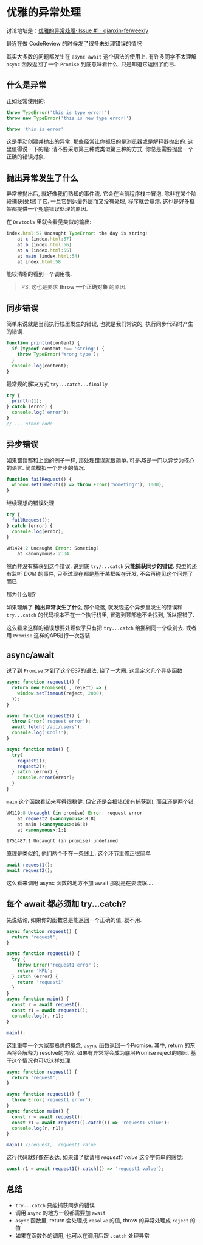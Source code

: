# 优雅的异常处理

讨论地址是：[优雅的异常处理· Issue #1 · qianxin-fe/weekly](https://github.com/qianxin-fe/weekly/issues/1)

最近在做 CodeReview 的时候发了很多未处理错误的情况

其实大多数的问题都发生在 `async await` 这个语法的使用上. 有许多同学不太理解 `async` 函数返回了一个 `Promise` 到底意味着什么. 只是知道它返回了而已.

## 什么是异常

正如经常使用的:

```jsx
throw TypeError('this is type error!')
throw new TypeError('this is new type error!')

throw 'this is error'
```

这是手动创建并抛出的异常. 那些经常让你抓狂的是浏览器或是解释器抛出的. 这里值得说一下的是: 请不要采取第三种或类似第三种的方式, 你总是需要抛出一个正确的错误对象.

## 抛出异常发生了什么

异常被抛出后, 就好像我们熟知的事件流. 它会在当前程序栈中冒泡, 除非在某个阶段捕获(处理)了它.  一旦它到达最外层而又没有处理, 程序就会崩溃.  这也是好多框架都提供一个兜底错误处理的原因.

在 `Devtools` 里就会看见类似的输出:

```jsx
index.html:57 Uncaught TypeError: the day is string!
    at c (index.html:57)
    at b (index.html:56)
    at a (index.html:55)
    at main (index.html:54)
    at index.html:58
```

能较清晰的看到一个调用栈.

> PS: 这也是要求 **throw 一个正确对象** 的原因.

## 同步错误

简单来说就是当前执行栈里发生的错误, 也就是我们常说的, 执行同步代码时产生的错误.

```jsx
function println(content) {
  if (typeof content !== 'string') {
    throw TypeError('Wrong type');
  }
  console.log(content);
}
```

最常规的解决方式 `try...catch...finally` 

```jsx
try {
  println(1);
} catch (error) {
  console.log('error');
}
// ... other code
```

## 异步错误

如果错误都和上面的例子一样, 那处理错误就很简单. 可是JS是一门以异步为核心的语言. 简单模拟一个异步的情况.

```jsx
function failRequest() {
  window.setTimeout(() => throw Error('Someting?'), 1000);
}
```

继续理想的错误处理

```jsx
try {
  failRequest();
} catch (error) {
  console.log(error);
}
```

```jsx
VM1424:2 Uncaught Error: Someting?
    at <anonymous>:2:34
```

然而并没有捕获到这个错误. 说到底 `try/...catch` **只能捕获同步的错误**. 典型的还有监听 *DOM* 的事件, 只不过现在都是基于某框架在开发, 不会再碰见这个问题了而已.

那为什么呢?

如果理解了 **抛出异常发生了什么** 那个段落, 就发现这个异步里发生的错误和 `try...catch` 的代码根本不在一个执行栈里, 冒泡到顶部也不会找到, 所以报错了.

这么看来这样的错误想要处理似乎只有把 `try...catch` 给挪到同一个级别去. 或者用 `Promise` 这样的API进行一次包装.

## async/await

说了到 `Promise`  才到了这个ES7的语法, 绕了一大圈. 这里定义几个异步函数

```jsx
async function request1() {
  return new Promise((_, reject) => {
    window.setTimeout(reject, 2000);
  });
}

async function request2() {
  throw Error('request error');
  await fetch('/api/users');
  console.log('Cool!');
}

async function main() {
  try{
    request1();
    request2();
  } catch (error) {
    console.error(error);
  }
}
```

`main` 这个函数看起来写得很稳健. 但它还是会报错(没有捕获到), 而且还是两个错.

```jsx
VM119:8 Uncaught (in promise) Error: request error
    at request2 (<anonymous>:8:8)
    at main (<anonymous>:16:3)
    at <anonymous>:1:1

1751487:1 Uncaught (in promise) undefined
```

原理是类似的, 他们两个不在一条线上. 这个环节里修正很简单

```jsx
await request1();
await request2();
```

这么看来调用 async 函数的地方不加 await 那就是在耍流氓....

## 每个 await 都必须加 try...catch?

先说结论, 如果你的函数总是能返回一个正确的值, 就不用.

```jsx
async function request() {
  return 'request';
}

async function request1() {
  try {
    throw Error('request1 error');
    return 'KPL';
  } catch (error) {
    return 'request1'
  }
}
async function main() {
  const r = await request();
  const r1 = await request1();
  console.log(r, r1);
}

main();
```

这里重申一个大家都熟悉的概念,  `async` 函数返回一个Promise. 其中, return 的东西将会解释为 resolve的内容. 如果有异常将会成为底层Promise reject的原因. 基于这个情况也可以这样处理

```jsx
async function request() {
  return 'request';
}

async function request1() {
  throw Error('request1 error');
}
async function main() {
  const r = await request();
  const r1 = await request1().catch(() => 'request1 value');
  console.log(r, r1);
}

main() //request,  request1 value
```

这行代码就好像在表达, 如果错了就请用  *request1 value* 这个字符串的感觉:

```jsx
const r1 = await request1().catch(() => 'request1 value');
```

## 总结

- `try...catch` 只能捕获同步的错误
- 调用 `async` 的地方一般都需要加 `await`
- `async` 函数里, return 会处理成 `resolve` 的值, throw 的异常处理成 `reject` 的值
- 如果在函数外的调用, 也可以在调用后跟 `.catch` 处理异常